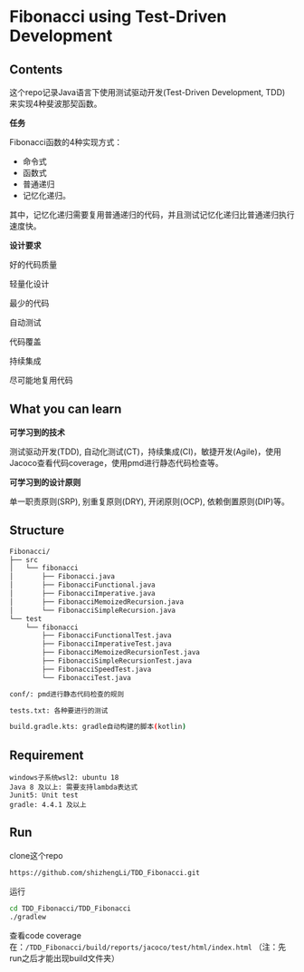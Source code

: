 

# Fibonacci using Test-Driven Development



## Contents



这个repo记录Java语言下使用测试驱动开发(Test-Driven Development, TDD) 来实现4种斐波那契函数。



**任务**

Fibonacci函数的4种实现方式：

- 命令式
- 函数式
- 普通递归
- 记忆化递归。

其中，记忆化递归需要复用普通递归的代码，并且测试记忆化递归比普通递归执行速度快。



**设计要求**

好的代码质量

轻量化设计

最少的代码

自动测试

代码覆盖

持续集成

尽可能地复用代码



## What you can learn



**可学习到的技术**

测试驱动开发(TDD), 自动化测试(CT)，持续集成(CI)，敏捷开发(Agile)，使用Jacoco查看代码coverage，使用pmd进行静态代码检查等。



**可学习到的设计原则**

单一职责原则(SRP), 别重复原则(DRY), 开闭原则(OCP), 依赖倒置原则(DIP)等。



## Structure

```bash
Fibonacci/
├── src
│   └── fibonacci
│       ├── Fibonacci.java
│       ├── FibonacciFunctional.java
│       ├── FibonacciImperative.java
│       ├── FibonacciMemoizedRecursion.java
│       └── FibonacciSimpleRecursion.java
└── test
    └── fibonacci
        ├── FibonacciFunctionalTest.java
        ├── FibonacciImperativeTest.java
        ├── FibonacciMemoizedRecursionTest.java
        ├── FibonacciSimpleRecursionTest.java
        ├── FibonacciSpeedTest.java
        └── FibonacciTest.java

conf/: pmd进行静态代码检查的规则

tests.txt: 各种要进行的测试

build.gradle.kts: gradle自动构建的脚本(kotlin)
```



## Requirement

```
windows子系统wsl2: ubuntu 18
Java 8 及以上: 需要支持lambda表达式
Junit5: Unit test
gradle: 4.4.1 及以上
```



## Run

clone这个repo

```bash
https://github.com/shizhengLi/TDD_Fibonacci.git
```

运行

```bash
cd TDD_Fibonacci/TDD_Fibonacci
./gradlew
```

查看code coverage在：`/TDD_Fibonacci/build/reports/jacoco/test/html/index.html` （注：先run之后才能出现build文件夹）
